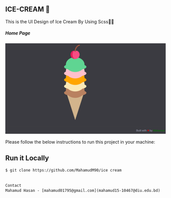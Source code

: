 ## ICE-CREAM 🍦

This is the UI Design of Ice Cream By Using Scss🍨🍦


##### Home Page
![ScreenShot of Form](a.png)

Please follow the below instructions to run this project in your machine:

## Run it Locally
```
$ git clone https://github.com/MahamudM90/ice cream


Contact
Mahamud Hasan - [mahamud01795@gmail.com](mahamud15-10467@diu.edu.bd)


